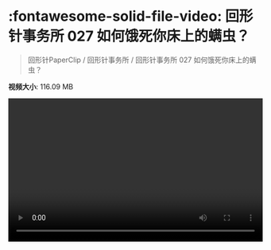 # :fontawesome-solid-file-video: 回形针事务所 027 如何饿死你床上的螨虫？

> 回形针PaperClip / 回形针事务所 / 回形针事务所 027 如何饿死你床上的螨虫？

**视频大小**: 116.09 MB

<video id="V-cd653a0a51a064bf47e2b3660c849fab" width="512" height="288" preload="none" playsinline webkit-playsinline></video>